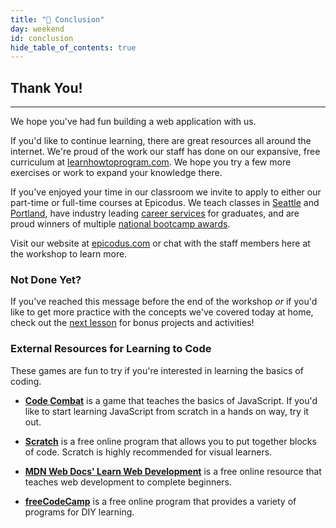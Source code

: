 ```yaml
---
title: "📓 Conclusion"
day: weekend
id: conclusion
hide_table_of_contents: true
---
```


## Thank You!
---

We hope you've had fun building a web application with us.

If you'd like to continue learning, there are great resources all around the internet. We're proud of the work our staff has done on our expansive, free curriculum at [learnhowtoprogram.com](https://full-time.learnhowtoprogram.com/introduction-to-programming). We hope you try a few more exercises or work to expand your knowledge there.

If you've enjoyed your time in our classroom we invite to apply to either our part-time or full-time courses at Epicodus. We teach classes in [Seattle](https://www.epicodus.com/seattle/) and [Portland](https://www.epicodus.com/portland/), have industry leading [career services](https://www.epicodus.com/career-services/) for graduates, and are proud winners of multiple [national bootcamp awards](https://www.epicodus.com/blog/epicodus-wins-industry-awards-and-badges).

Visit our website at [epicodus.com](http://www.epicodus.com/) or chat with the staff members here at the workshop to learn more.

### Not Done Yet?

If you've reached this message before the end of the workshop _or_ if you'd like to  get more practice with the concepts we've covered today at home, check out the [next lesson](../../workshops/workshop/further-exploration) for bonus projects and activities!

### External Resources for Learning to Code

These games are fun to try if you're interested in learning the basics of coding.

* **[Code Combat](https://codecombat.com/)** is a game that teaches the basics of JavaScript. If you'd like to start learning JavaScript from scratch in a hands on way, try it out.

* **[Scratch](https://scratch.mit.edu/)** is a free online program that allows you to put together blocks of code. Scratch is highly recommended for visual learners.

* **[MDN Web Docs' Learn Web Development](https://developer.mozilla.org/en-US/docs/Learn)** is a free online resource that teaches web development to complete beginners.

* **[freeCodeCamp](https://www.freecodecamp.org/)** is a free online program that provides a variety of programs for DIY learning.
